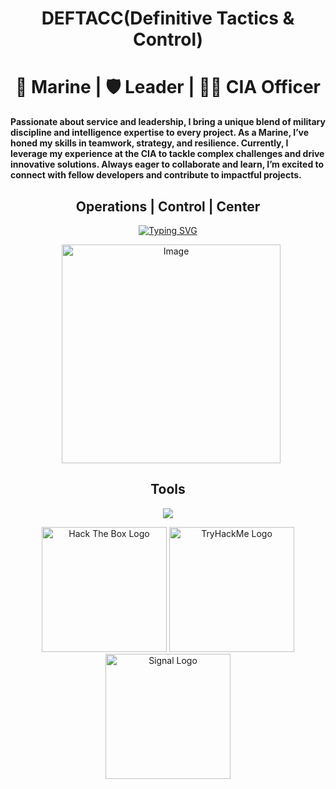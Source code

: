 
<h1 align="center">DEFTACC(Definitive Tactics & Control)</h1>

<h1 align="center">🌊 Marine | 🛡️ Leader | 🕵️‍♂️ CIA Officer</h1>

**Passionate about service and leadership, I bring a unique blend of military discipline and intelligence expertise to every project. As a Marine, I’ve honed my skills in teamwork, strategy, and resilience. Currently, I leverage my experience at the CIA to tackle complex challenges and drive innovative solutions. Always eager to collaborate and learn, I’m excited to connect with fellow developers and contribute to impactful projects.**

<h2 align="center">Operations | Control | Center</h2>
<p align="center">
  <a href="https://git.io/typing-svg"><img src="https://readme-typing-svg.herokuapp.com?font=Fira+Code&pause=1000&color=FF0000&random=false&width=435&lines=perceive+that+which+cannot+be+seen" alt="Typing SVG" /></a>
</p>
<p align="center">
  <img src="https://github.com/TOCC-0p3r4t0r/TOCC-0p3r4t0r/blob/main/tocc.jpeg" alt="Image" style="height: 350px; vertical-align: middle; margin-left: 10px;" />
</p>

<h2 align="center">Tools</h2>

<p align="center">
  <a href="https://skillicons.dev">
    <img src="https://skillicons.dev/icons?i=react,nodejs,postgres,git,docker,bash,py,flask,ubuntu,kali,raspberrypi,windows,cloudflare" />
  </a>
</p>

<div align="center">
    <img src="https://www.hackthebox.com/images/landingv3/mega-menu-logo-htb.svg" alt="Hack The Box Logo" width="200" />
    <img src="https://assets.tryhackme.com/img/logo/tryhackme_logo_full.svg" alt="TryHackMe Logo" width="200" />
    <img src="https://signal.org/assets/images/header/logo.png" alt="Signal Logo" width="200" />
</div>










